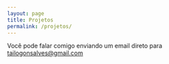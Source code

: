 ```yaml
---
layout: page
title: Projetos
permalink: /projetos/
---
```



Você pode falar comigo enviando um email direto para [tailogonsalves@gmail.com](mailto:tailogonsalves@gmail.com)
